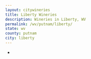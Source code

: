```yaml
---
layout: citywineries
title: Liberty Wineries
description: Wineries in Liberty, WV
permalink: /wv/putnam/liberty/
state: wv
county: putnam
city: liberty
---
```

-
